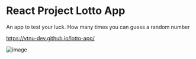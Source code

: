 # React Project Lotto App
An app to test your luck. How many times you can guess a random number

https://vtnu-dev.github.io/lotto-app/

![image](https://user-images.githubusercontent.com/65651452/190115537-910cb4cb-98b6-4b3e-a2f5-0ecdc29acc5a.png)

